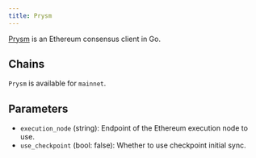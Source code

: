 ```yaml
---
title: Prysm
---
```


[Prysm](https://prysmaticlabs.com/) is an Ethereum consensus client in Go.

## Chains

`Prysm` is available for `mainnet`.

## Parameters

- `execution_node` (string): Endpoint of the Ethereum execution node to use.
- `use_checkpoint` (bool: false): Whether to use checkpoint initial sync.
